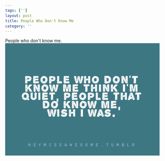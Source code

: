 ```yaml
---
tags: ['']
layout: post
title: People Who Don't Know Me
category: ''
---
```

People who don't know me.
![People who don't know me.](/uploads/2013-8-1-people-who-dont-know-me.jpg)
